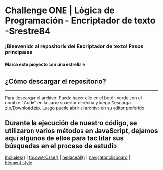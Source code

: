 # Challenge ONE | Lógica de Programación - Encriptador de texto -Srestre84



### ¡Bienvenido al repositorio del Encriptador de texto! Pasos principales:

#### Marca este proyecto con una estrella ⭐

## ¿Cómo descargar el repositorio?
---
Para descargar el archivo: Puede hacer clic en el botón verde con el nombre "Code" en la parte superior derecha y luego Descargar zip/Download zip. Luego puede abrir el archivo en su editor preferido 




## Durante la ejecución de nuestro código, se utilizaron varios métodos en JavaScript, dejamos aquí algunos de ellos para facilitar sus búsquedas en el proceso de estudio
  [Includes()](https://developer.mozilla.org/pt-BR/docs/Web/JavaScript/Reference/Global_Objects/Array/includes) |
  [toLowerCase()](https://developer.mozilla.org/pt-BR/docs/Web/JavaScript/Reference/Global_Objects/String/toLowerCase) |
  [replaceAll()](https://developer.mozilla.org/pt-BR/docs/Web/JavaScript/Reference/Global_Objects/String/replaceAll) |
  [navigator.clipboard](https://developer.mozilla.org/en-US/docs/Mozilla/Add-ons/WebExtensions/Interact_with_the_clipboard) |
  [Element.style](https://www.w3schools.com/jsref/dom_obj_style.asp)
 
 
